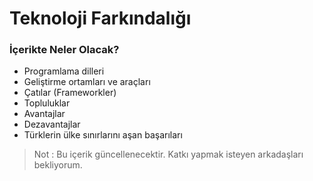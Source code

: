 # Teknoloji Farkındalığı

### İçerikte Neler Olacak?

   - Programlama dilleri
   - Geliştirme ortamları ve araçları
   - Çatılar (Frameworkler)
   - Topluluklar
   - Avantajlar
   - Dezavantajlar
   - Türklerin ülke sınırlarını aşan başarıları

> Not : Bu içerik güncellenecektir. Katkı yapmak isteyen arkadaşları bekliyorum.
